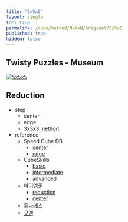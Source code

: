 ```yaml
---
title: "5x5x5"
layout: single
toc: true
permalink: /cube/method/NxNxN/original/5x5x5
published: true
hidden: false
---
```


<head>
  <base target="_blank">
</head>



## Twisty Puzzles - Museum

<a href="https://twistypuzzles.com/app/museum/museum_showitem.php?pkey=268">
  <img alt="5x5x5" src="https://twistypuzzles.com/museum/large/00268-02.jpg">
</a>



## Reduction

- step
  - center
  - edge
  - [3x3x3 method](/cube/method/NxNxN/original/3x3x3)
- reference
  - Speed Cube DB
    - [center](https://speedcubedb.com/a/5x5/L2C)
    - [edge](https://speedcubedb.com/a/5x5/L2E)
  - CubeSkills
    - [basic](https://www.cubeskills.com/tutorials/beginners-method-for-solving-the-5x5-cube)
    - [intermediate](https://www.cubeskills.com/tutorials/intermediate-5x5-tips-and-techniques)
    - [advanced](https://www.cubeskills.com/tutorials/advanced-5x5-tips-and-techniques)
  - 아이엠준
    - [reduction](https://youtu.be/wU1Gj2ruEIQ)
    - [center](https://youtu.be/4ViuGBx14zg)
  - [듀나메스](https://youtu.be/OQ9MCWMD7zE)
  - [굿맨](https://youtu.be/mDoJl1twvVc)

